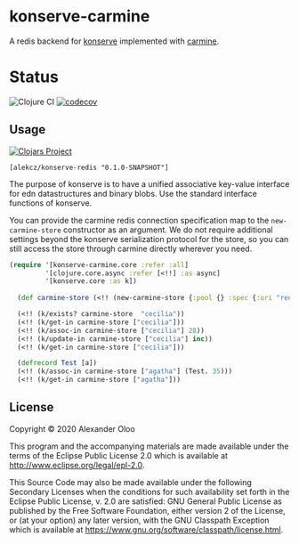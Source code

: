 # konserve-carmine

A redis backend for [konserve](https://github.com/replikativ/konserve) implemented with [carmine](https://github.com/ptaoussanis/carmine). 


# Status

![Clojure CI](https://github.com/alekcz/konserve-redis/workflows/build/badge.svg?branch=master) [![codecov](https://codecov.io/gh/alekcz/konserve-redis/branch/master/graph/badge.svg)](https://codecov.io/gh/alekcz/konserve-redis) 

## Usage

[![Clojars Project](https://img.shields.io/clojars/v/alekcz/konserve-redis.svg)](http://clojars.org/io.replikativ/konserve-redis)

`[alekcz/konserve-redis "0.1.0-SNAPSHOT"]`

The purpose of konserve is to have a unified associative key-value interface for
edn datastructures and binary blobs. Use the standard interface functions of konserve.

You can provide the carmine redis connection specification map to the
`new-carmine-store` constructor as an argument. We do not require additional
settings beyond the konserve serialization protocol for the store, so you can
still access the store through carmine directly wherever you need.

```clojure
(require '[konserve-carmine.core :refer :all]
         '[clojure.core.async :refer [<!!] :as async]
         '[konserve.core :as k])
  
  (def carmine-store (<!! (new-carmine-store {:pool {} :spec {:uri "redis://localhost:6379/"}})))

  (<!! (k/exists? carmine-store  "cecilia"))
  (<!! (k/get-in carmine-store ["cecilia"]))
  (<!! (k/assoc-in carmine-store ["cecilia"] 28))
  (<!! (k/update-in carmine-store ["cecilia"] inc))
  (<!! (k/get-in carmine-store ["cecilia"]))

  (defrecord Test [a])
  (<!! (k/assoc-in carmine-store ["agatha"] (Test. 35)))
  (<!! (k/get-in carmine-store ["agatha"]))
```




## License

Copyright © 2020 Alexander Oloo

This program and the accompanying materials are made available under the
terms of the Eclipse Public License 2.0 which is available at
http://www.eclipse.org/legal/epl-2.0.

This Source Code may also be made available under the following Secondary
Licenses when the conditions for such availability set forth in the Eclipse
Public License, v. 2.0 are satisfied: GNU General Public License as published by
the Free Software Foundation, either version 2 of the License, or (at your
option) any later version, with the GNU Classpath Exception which is available
at https://www.gnu.org/software/classpath/license.html.